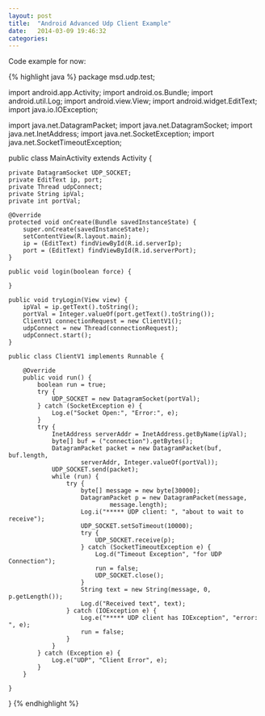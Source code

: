 ```yaml
---
layout: post
title:  "Android Advanced Udp Client Example"
date:   2014-03-09 19:46:32
categories:
---
```


Code example for now:

{% highlight java %}
package msd.udp.test;

import android.app.Activity;
import android.os.Bundle;
import android.util.Log;
import android.view.View;
import android.widget.EditText;
import java.io.IOException;

import java.net.DatagramPacket;
import java.net.DatagramSocket;
import java.net.InetAddress;
import java.net.SocketException;
import java.net.SocketTimeoutException;

public class MainActivity extends Activity {

    private DatagramSocket UDP_SOCKET;
    private EditText ip, port;
    private Thread udpConnect;
    private String ipVal;
    private int portVal;

    @Override
    protected void onCreate(Bundle savedInstanceState) {
        super.onCreate(savedInstanceState);
        setContentView(R.layout.main);
        ip = (EditText) findViewById(R.id.serverIp);
        port = (EditText) findViewById(R.id.serverPort);
    }

    public void login(boolean force) {

    }

    public void tryLogin(View view) {
        ipVal = ip.getText().toString();
        portVal = Integer.valueOf(port.getText().toString());
        ClientV1 connectionRequest = new ClientV1();
        udpConnect = new Thread(connectionRequest);
        udpConnect.start();
    }

    public class ClientV1 implements Runnable {

        @Override
        public void run() {
            boolean run = true;
            try {
                UDP_SOCKET = new DatagramSocket(portVal);
            } catch (SocketException e) {
                Log.e("Socket Open:", "Error:", e);
            }
            try {
                InetAddress serverAddr = InetAddress.getByName(ipVal);
                byte[] buf = ("connection").getBytes();
                DatagramPacket packet = new DatagramPacket(buf, buf.length,
                        serverAddr, Integer.valueOf(portVal));
                UDP_SOCKET.send(packet);
                while (run) {
                    try {
                        byte[] message = new byte[30000];
                        DatagramPacket p = new DatagramPacket(message,
                                message.length);
                        Log.i("***** UDP client: ", "about to wait to receive");
                        UDP_SOCKET.setSoTimeout(10000);
                        try {
                            UDP_SOCKET.receive(p);
                        } catch (SocketTimeoutException e) {
                            Log.d("Timeout Exception", "for UDP Connection");
                            run = false;
                            UDP_SOCKET.close();
                        }
                        String text = new String(message, 0, p.getLength());
                        Log.d("Received text", text);
                    } catch (IOException e) {
                        Log.e("***** UDP client has IOException", "error: ", e);
                        run = false;
                    }
                }
            } catch (Exception e) {
                Log.e("UDP", "Client Error", e);
            }
        }

    }

}
{% endhighlight %}
